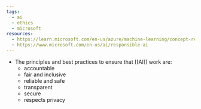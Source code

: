 ```yaml
---
tags:
  - ai
  - ethics
  - microsoft
resources:
  - https://learn.microsoft.com/en-us/azure/machine-learning/concept-responsible-ai
  - https://www.microsoft.com/en-us/ai/responsible-ai
---
```

- The principles and best practices to ensure that [[AI]] work are:
	- accountable
	- fair and inclusive
	- reliable and safe
	- transparent
	- secure
	- respects privacy